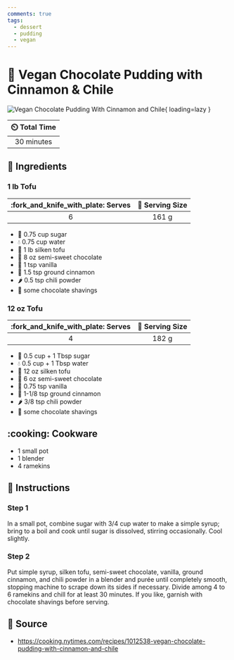 ```yaml
---
comments: true
tags:
  - dessert
  - pudding
  - vegan
---
```

# :custard: Vegan Chocolate Pudding with Cinnamon & Chile

![Vegan Chocolate Pudding With Cinnamon and Chile][1]{ loading=lazy }

| :timer_clock: Total Time  |
|:-------------------------:|
| 30 minutes                |

## :salt: Ingredients

### 1 lb Tofu

|:fork_and_knife_with_plate: Serves   | :fork_and_knife: Serving Size |
|:-----------------------------------:|:-----------------------------:|
| 6                                   | 161 g                         |

- :candy: 0.75 cup sugar
- :droplet: 0.75 cup water
- :butter: 1 lb silken tofu
- :chocolate_bar: 8 oz semi-sweet chocolate
- :ice_cream: 1 tsp vanilla
- :custard: 1.5 tsp ground cinnamon
- :hot_pepper: 0.5 tsp chili powder
- :chocolate_bar: some chocolate shavings

### 12 oz Tofu

|:fork_and_knife_with_plate: Serves   | :fork_and_knife: Serving Size |
|:-----------------------------------:|:-----------------------------:|
| 4                                   | 182 g                         |

- :candy: 0.5 cup + 1 Tbsp sugar
- :droplet: 0.5 cup + 1 Tbsp water
- :butter: 12 oz silken tofu
- :chocolate_bar: 6 oz semi-sweet chocolate
- :ice_cream: 0.75 tsp vanilla
- :custard: 1-1/8 tsp ground cinnamon
- :hot_pepper: 3/8 tsp chili powder
- :chocolate_bar: some chocolate shavings

## :cooking: Cookware

- 1 small pot
- 1 blender
- 4 ramekins

## :pencil: Instructions

### Step 1

In a small pot, combine sugar with 3/4 cup water to make a simple syrup; bring to a boil and cook until sugar is
dissolved, stirring occasionally. Cool slightly.

### Step 2

Put simple syrup, silken tofu, semi-sweet chocolate, vanilla, ground cinnamon, and chili powder in a blender and purée
until completely smooth, stopping machine to scrape down its sides if necessary. Divide among 4 to 6 ramekins and
chill for at least 30 minutes. If you like, garnish with chocolate shavings before serving.

## :link: Source

- <https://cooking.nytimes.com/recipes/1012538-vegan-chocolate-pudding-with-cinnamon-and-chile>

[1]: <../assets/images/vegan-chocolate-pudding-with-cinnamon-and-chile.jpg>
